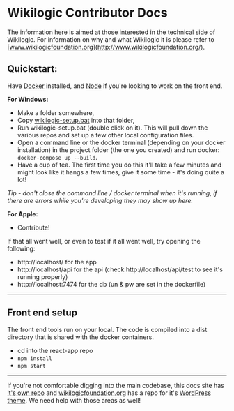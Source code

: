 
# Wikilogic Contributor Docs

The information here is aimed at those interested in the technical side of Wikilogic. For information on why and what Wikilogic it is please refer to [www.wikilogicfoundation.org](http://www.wikilogicfoundation.org/).

## Quickstart:

Have [Docker](https://www.docker.com/community-edition) installed, and [Node](https://nodejs.org) if you're looking to work on the front end.

**For Windows:**
 - Make a folder somewhere, 
 - Copy [wikilogic-setup.bat](https://raw.githubusercontent.com/WikiLogic/wikilogic.github.io/master/wikilogic-setup.bat) into that folder, 
 - Run wikilogic-setup.bat (double click on it). This will pull down the various repos and set up a few other local configuration files.
 - Open a command line or the docker terminal (depending on your docker installation) in the project folder (the one you created) and run docker: `docker-compose up --build`.
 - Have a cup of tea. The first time you do this it'll take a few minutes and might look like it hangs a few times, give it some time - it's doing quite a lot!

_Tip - don't close the command line / docker terminal when it's running, if there are errors while you're developing they may show up here._

**For Apple:**
 - Contribute!

If that all went well, or even to test if it all went well, try opening the following:

 - http://localhost/ for the app
 - http://localhost/api for the api (check http://localhost/api/test to see it's running properly)
 - http://localhost:7474 for the db (un & pw are set in the dockerfile)

---

## Front end setup

The front end tools run on your local. The code is compiled into a dist directory that is shared with the docker containers.

 - cd into the react-app repo
 - `npm install`
 - `npm start`

---

If you're not comfortable digging into the main codebase, this docs site has [it's own repo](https://github.com/WikiLogic/wikilogic.github.io) and [wikilogicfoundation.org](http://www.wikilogicfoundation.org/) has a repo for it's [WordPress theme](https://github.com/WikiLogic/foundation). We need help with those areas as well!

